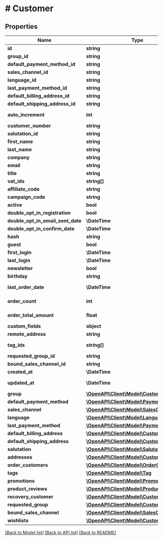 # # Customer

## Properties

Name | Type | Description | Notes
------------ | ------------- | ------------- | -------------
**id** | **string** |  | [optional]
**group_id** | **string** |  |
**default_payment_method_id** | **string** |  |
**sales_channel_id** | **string** |  |
**language_id** | **string** |  |
**last_payment_method_id** | **string** |  | [optional]
**default_billing_address_id** | **string** |  |
**default_shipping_address_id** | **string** |  |
**auto_increment** | **int** |  | [optional] [readonly]
**customer_number** | **string** |  |
**salutation_id** | **string** |  | [optional]
**first_name** | **string** |  |
**last_name** | **string** |  |
**company** | **string** |  | [optional]
**email** | **string** |  |
**title** | **string** |  | [optional]
**vat_ids** | **string[]** |  | [optional]
**affiliate_code** | **string** |  | [optional]
**campaign_code** | **string** |  | [optional]
**active** | **bool** |  | [optional]
**double_opt_in_registration** | **bool** |  | [optional]
**double_opt_in_email_sent_date** | **\DateTime** |  | [optional]
**double_opt_in_confirm_date** | **\DateTime** |  | [optional]
**hash** | **string** |  | [optional]
**guest** | **bool** |  | [optional]
**first_login** | **\DateTime** |  | [optional]
**last_login** | **\DateTime** |  | [optional]
**newsletter** | **bool** |  | [optional]
**birthday** | **string** |  | [optional]
**last_order_date** | **\DateTime** |  | [optional] [readonly]
**order_count** | **int** |  | [optional] [readonly]
**order_total_amount** | **float** |  | [optional] [readonly]
**custom_fields** | **object** |  | [optional]
**remote_address** | **string** |  | [optional]
**tag_ids** | **string[]** |  | [optional] [readonly]
**requested_group_id** | **string** |  | [optional]
**bound_sales_channel_id** | **string** |  | [optional]
**created_at** | **\DateTime** |  | [readonly]
**updated_at** | **\DateTime** |  | [optional] [readonly]
**group** | [**\OpenAPI\Client\Model\CustomerGroup**](CustomerGroup.md) |  | [optional]
**default_payment_method** | [**\OpenAPI\Client\Model\PaymentMethod**](PaymentMethod.md) |  | [optional]
**sales_channel** | [**\OpenAPI\Client\Model\SalesChannel**](SalesChannel.md) |  | [optional]
**language** | [**\OpenAPI\Client\Model\Language**](Language.md) |  | [optional]
**last_payment_method** | [**\OpenAPI\Client\Model\PaymentMethod**](PaymentMethod.md) |  | [optional]
**default_billing_address** | [**\OpenAPI\Client\Model\CustomerAddress**](CustomerAddress.md) |  | [optional]
**default_shipping_address** | [**\OpenAPI\Client\Model\CustomerAddress**](CustomerAddress.md) |  | [optional]
**salutation** | [**\OpenAPI\Client\Model\Salutation**](Salutation.md) |  | [optional]
**addresses** | [**\OpenAPI\Client\Model\CustomerAddress**](CustomerAddress.md) |  | [optional]
**order_customers** | [**\OpenAPI\Client\Model\OrderCustomer**](OrderCustomer.md) |  | [optional]
**tags** | [**\OpenAPI\Client\Model\Tag**](Tag.md) |  | [optional]
**promotions** | [**\OpenAPI\Client\Model\Promotion**](Promotion.md) |  | [optional]
**product_reviews** | [**\OpenAPI\Client\Model\ProductReview**](ProductReview.md) |  | [optional]
**recovery_customer** | [**\OpenAPI\Client\Model\CustomerRecovery**](CustomerRecovery.md) |  | [optional]
**requested_group** | [**\OpenAPI\Client\Model\CustomerGroup**](CustomerGroup.md) |  | [optional]
**bound_sales_channel** | [**\OpenAPI\Client\Model\SalesChannel**](SalesChannel.md) |  | [optional]
**wishlists** | [**\OpenAPI\Client\Model\CustomerWishlist**](CustomerWishlist.md) |  | [optional]

[[Back to Model list]](../../README.md#models) [[Back to API list]](../../README.md#endpoints) [[Back to README]](../../README.md)
